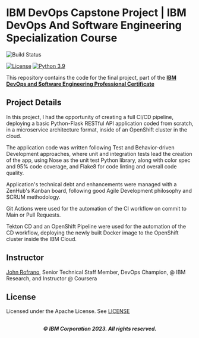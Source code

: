 # IBM DevOps Capstone Project | IBM DevOps And Software Engineering Specialization Course

![Build Status](https://github.com/JeanMacedoTech/devops-capstone-project/actions/workflows/ci-build.yaml/badge.svg)

[![License](https://img.shields.io/badge/License-Apache%202.0-blue.svg)](https://opensource.org/licenses/Apache-2.0)
[![Python 3.9](https://img.shields.io/badge/Python-3.9-green.svg)](https://shields.io/)

This repository contains the code for the final project, part of the [**IBM DevOps and Software Engineering Professional Certificate**](https://www.coursera.org/professional-certificates/devops-and-software-engineering)

## Project Details

In this project, I had the opportunity of creating a full CI/CD pipeline, deploying a basic Python-Flask RESTful API application coded from scratch, in a microservice architecture format, inside of an OpenShift cluster in the cloud.

The application code was written following Test and Behavior-driven Development approaches, where unit and integration tests lead the creation of the app, using Nose as the unit test Python library, along with color spec and 95% code coverage, and Flake8 for code linting and overall code quality.

Application's technical debt and enhancements were managed with a ZenHub's Kanban board, following good Agile Development philosophy and SCRUM methodology.

Git Actions were used for the automation of the CI workflow on commit to Main or Pull Requests.

Tekton CD and an OpenShift Pipeline were used for the automation of the CD workflow, deploying the newly built Docker image to the OpenShift cluster inside the IBM Cloud.

## Instructor

[John Rofrano](https://www.coursera.org/instructor/johnrofrano), Senior Technical Staff Member, DevOps Champion, @ IBM Research, and Instructor @ Coursera

## License

Licensed under the Apache License. See [LICENSE](LICENSE)

## <h5 align="center"> © IBM Corporation 2023. All rights reserved. <h3/>
